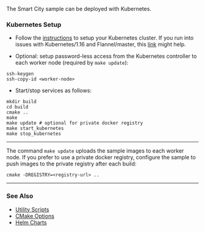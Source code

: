 
The Smart City sample can be deployed with Kubernetes. 

### Kubernetes Setup

- Follow the [instructions](https://kubernetes.io/docs/setup) to setup your Kubernetes cluster. If you run into issues with Kubernetes/1.16 and Flannel/master, this [link](https://stackoverflow.com/questions/58024643/kubernetes-master-node-not-ready-state) might help.

- Optional: setup password-less access from the Kubernetes controller to each worker node (required by ```make update```):   

```
ssh-keygen
ssh-copy-id <worker-node>
```

- Start/stop services as follows:   

```
mkdir build
cd build
cmake ..
make
make update # optional for private docker registry
make start_kubernetes
make stop_kubernetes
```

---

The command ```make update``` uploads the sample images to each worker node. If you prefer to use a private docker registry, configure the sample to push images to the private registry after each build:  

```
cmake -DREGISTRY=<registry-url> ..
```

---

### See Also 

- [Utility Scripts](../../doc/script.md)   
- [CMake Options](../../doc/cmake.md)
- [Helm Charts](helm/smtc/README.md)


